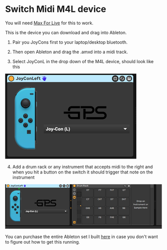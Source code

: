 # Switch Midi M4L device

You will need [Max For Live](https://www.ableton.com/en/live/max-for-live/) for this to work.

This is the device you can download and drag into Ableton.

1. Pair you JoyCons first to your laptop/desktop bluetooth.

2. Then open Ableton and drag the .amxd into a midi track. 

3. Select JoyConL in the drop down of the M4L device, should look like this


![alt text](device.png "Logo Title Text 1")

4. Add a drum rack or any instrument that accepts midi to the right and when you hit a button on the switch it should trigger that note on the instrument

![alt text](midi.png "Logo Title Text 1")


You can purchase the entire Ableton set I built [here](https://gum.co/SRoCs) in case you don't want to figure out how to get this running.

